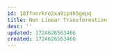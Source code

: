 ```yaml
---
id: 18ffnnrkro2xa9ip4h5gepq
title: Non Linear Transformation
desc: ''
updated: 1724626563466
created: 1724626563466
---
```

